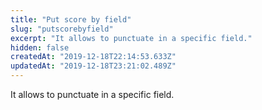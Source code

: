 ```yaml
---
title: "Put score by field"
slug: "putscorebyfield"
excerpt: "It allows to punctuate in a specific field."
hidden: false
createdAt: "2019-12-18T22:14:53.633Z"
updatedAt: "2019-12-18T23:21:02.489Z"
---
```

It allows to punctuate in a specific field.